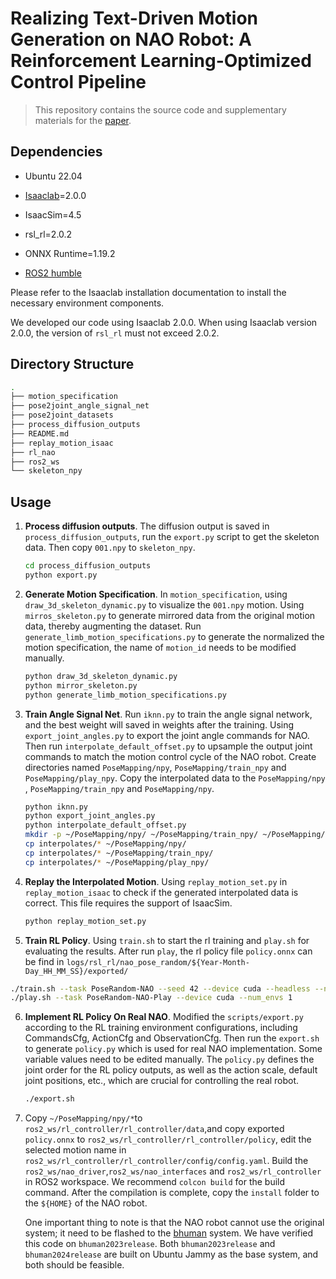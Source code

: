 # Realizing Text-Driven Motion Generation on NAO Robot: A Reinforcement Learning-Optimized Control Pipeline

> This repository contains the source code and supplementary materials for the [paper]((https://arxiv.org/abs/2506.05117)).


## Dependencies

+ Ubuntu 22.04

+ [Isaaclab](https://github.com/isaac-sim/IsaacLab/releases/tag/v2.0.0)=2.0.0

+ IsaacSim=4.5

+ rsl_rl=2.0.2

+ ONNX Runtime=1.19.2

+ [ROS2 humble](https://docs.ros.org/en/humble/Installation.html)

Please refer to the Isaaclab installation documentation to install the necessary environment components.

We developed our code using Isaaclab 2.0.0. When using Isaaclab version 2.0.0, the version of `rsl_rl` must not exceed 2.0.2. 



## Directory Structure

```bash
.
├── motion_specification
├── pose2joint_angle_signal_net
├── pose2joint_datasets
├── process_diffusion_outputs
├── README.md
├── replay_motion_isaac
├── rl_nao
├── ros2_ws
└── skeleton_npy
```



## Usage

1. **Process diffusion outputs**.  The diffusion output is saved in `process_diffusion_outputs`, run the `export.py` script to get the skeleton data. Then copy `001.npy` to `skeleton_npy`.

   ```bash
   cd process_diffusion_outputs
   python export.py
   ```

2. **Generate Motion Specification**. In `motion_specification`, using `draw_3d_skeleton_dynamic.py` to visualize the `001.npy` motion. Using `mirros_skeleton.py` to generate mirrored data from the original motion data, thereby augmenting the dataset. Run `generate_limb_motion_specifications.py` to generate the normalized the motion specification, the name of `motion_id` needs to be modified manually.

   ```bash
   python draw_3d_skeleton_dynamic.py
   python mirror_skeleton.py 
   python generate_limb_motion_specifications.py
   ```

3. **Train Angle Signal Net**. Run `iknn.py` to train the angle signal network, and the best weight will saved in weights after the training. Using `export_joint_angles.py` to export the joint angle commands for NAO. Then run `interpolate_default_offset.py` to upsample the output joint commands to match the motion control cycle of the NAO robot. Create directories named `PoseMapping/npy`, `PoseMapping/train_npy` and `PoseMapping/play_npy`. Copy the interpolated data to the `PoseMapping/npy` , `PoseMapping/train_npy` and `PoseMapping/npy`.

   ```bash
   python iknn.py
   python export_joint_angles.py
   python interpolate_default_offset.py
   mkdir -p ~/PoseMapping/npy/ ~/PoseMapping/train_npy/ ~/PoseMapping/play_npy/
   cp interpolates/* ~/PoseMapping/npy/
   cp interpolates/* ~/PoseMapping/train_npy/
   cp interpolates/* ~/PoseMapping/play_npy/
   ```

4. **Replay the Interpolated Motion**.  Using `replay_motion_set.py` in `replay_motion_isaac` to check if the generated interpolated data is correct. This file requires the support of IsaacSim. 

   ```bash
   python replay_motion_set.py
   ```

5.  **Train RL Policy**. Using `train.sh` to start the rl training and `play.sh` for evaluating the results. After run `play`, the rl policy file `policy.onnx` can be find in `logs/rsl_rl/nao_pose_random/${Year-Month-Day_HH_MM_SS}/exported/`

   ```bash
   ./train.sh --task PoseRandom-NAO --seed 42 --device cuda --headless --num_envs 4096
   ./play.sh --task PoseRandom-NAO-Play --device cuda --num_envs 1
   ```

6. **Implement RL Policy On Real NAO**. Modified the `scripts/export.py` according to the RL training environment configurations, including CommandsCfg, ActionCfg and ObservationCfg. Then run the `export.sh` to generate `policy.py` which is used for real NAO implementation. Some variable values need to be edited manually. The `policy.py` defines the joint order for the RL policy outputs, as well as the action scale, default joint positions, etc., which are crucial for controlling the real robot.

   ```bash
   ./export.sh
   ```

7. Copy `~/PoseMapping/npy/*`to `ros2_ws/rl_controller/rl_controller/data`,and copy exported  `policy.onnx` to `ros2_ws/rl_controller/rl_controller/policy`, edit the selected motion name in `ros2_ws/rl_controller/rl_controller/config/config.yaml`. Build the `ros2_ws/nao_driver`,`ros2_ws/nao_interfaces` and `ros2_ws/rl_controller` in ROS2 workspace. We recommend `colcon build` for the build command. After the compilation is complete, copy the `install` folder to the `${HOME}` of the NAO robot.

   One important thing to note is that the NAO robot cannot use the original system; it need to be flashed to the [bhuman](https://docs.b-human.de/coderelease2024/) system. We have verified this code on `bhuman2023release`. Both `bhuman2023release` and `bhuman2024release` are built on Ubuntu Jammy as the base system, and both should be feasible.

 

